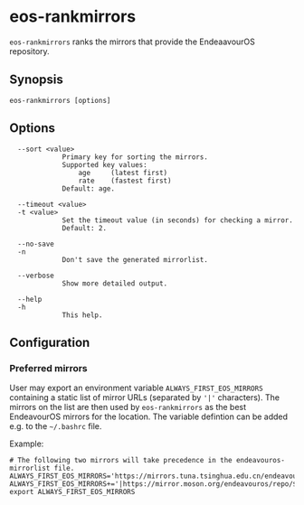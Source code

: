 # eos-rankmirrors

`eos-rankmirrors` ranks the mirrors that provide the EndeaavourOS repository.<br>

## Synopsis
```
eos-rankmirrors [options]
```

## Options
```
  --sort <value>
             Primary key for sorting the mirrors.
             Supported key values:
                 age     (latest first)
                 rate    (fastest first)
             Default: age.

  --timeout <value>
  -t <value>
             Set the timeout value (in seconds) for checking a mirror.
             Default: 2.

  --no-save
  -n
             Don't save the generated mirrorlist.

  --verbose
             Show more detailed output.

  --help
  -h
             This help.
```
## Configuration

### Preferred mirrors

User may export an environment variable `ALWAYS_FIRST_EOS_MIRRORS` containing a static list of mirror URLs (separated by `'|'` characters). The mirrors on the list are then used by `eos-rankmirrors` as the best EndeavourOS mirrors for the location. The variable defintion can be added e.g. to the `~/.bashrc` file.

Example:
```
# The following two mirrors will take precedence in the endeavouros-mirrorlist file.
ALWAYS_FIRST_EOS_MIRRORS='https://mirrors.tuna.tsinghua.edu.cn/endeavouros/repo/$repo/$arch'
ALWAYS_FIRST_EOS_MIRRORS+='|https://mirror.moson.org/endeavouros/repo/$repo/$arch'
export ALWAYS_FIRST_EOS_MIRRORS
```
